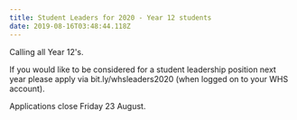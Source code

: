 ```yaml
---
title: Student Leaders for 2020 - Year 12 students
date: 2019-08-16T03:48:44.118Z
---
```

Calling all Year 12's. 

If you would like to be considered for a student leadership position next year please apply via bit.ly/whsleaders2020 (when logged on to your WHS account). 

Applications close Friday 23 August.
